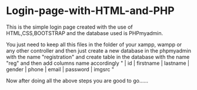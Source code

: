 # Login-page-with-HTML-and-PHP
This is the simple login page created with the use of HTML,CSS,BOOTSTRAP and the database used is PHPmyadmin. 

You just need to keep all this files in the folder of your xampp, wampp or any other controller and then just create a new database in the phpmyadmin with the name "registration" and create table in the database with the name "reg" and then add columns name accordingly "
| id | firstname | lastname | gender | phone | email | password | imgsrc "

Now after doing all the above steps you are good to go......
